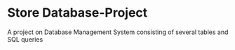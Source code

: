 # Store Database-Project
A project on Database Management System consisting of several tables and SQL queries
